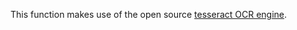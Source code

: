 This function makes use of the open source [tesseract OCR engine](https://github.com/tesseract-ocr/tesseract).

